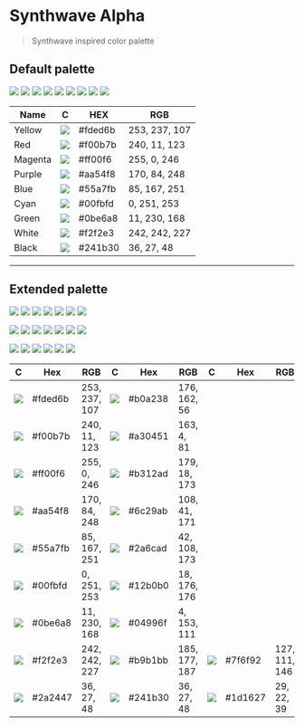 # Synthwave Alpha
> Synthwave inspired color palette

## Default palette

![](https://via.placeholder.com/32/fded6b/?text=+)
![](https://via.placeholder.com/32/f00b7b/?text=+)
![](https://via.placeholder.com/32/ff00f6/?text=+)
![](https://via.placeholder.com/32/aa54f8/?text=+)
![](https://via.placeholder.com/32/55a7fb/?text=+)
![](https://via.placeholder.com/32/00fbfd/?text=+)
![](https://via.placeholder.com/32/0be6a8/?text=+)
![](https://via.placeholder.com/32/f2f2e3/?text=+)
![](https://via.placeholder.com/32/241b30/?text=+)

Name | C | HEX | RGB
--- | --- | --- | ---
Yellow | ![](https://via.placeholder.com/24/fded6b/?text=+) | #fded6b | 253, 237, 107
Red | ![](https://via.placeholder.com/24/f00b7b/?text=+) | #f00b7b | 240, 11, 123
Magenta | ![](https://via.placeholder.com/24/ff00f6/?text=+) | #ff00f6 | 255, 0, 246
Purple | ![](https://via.placeholder.com/24/aa54f8/?text=+) | #aa54f8 | 170, 84, 248
Blue | ![](https://via.placeholder.com/24/55a7fb/?text=+) | #55a7fb | 85, 167, 251
Cyan | ![](https://via.placeholder.com/24/00fbfd/?text=+) | #00fbfd | 0, 251, 253
Green | ![](https://via.placeholder.com/24/0be6a8/?text=+) | #0be6a8 | 11, 230, 168
White | ![](https://via.placeholder.com/24/f2f2e3/?text=+) | #f2f2e3 | 242, 242, 227
Black | ![](https://via.placeholder.com/24/241b30/?text=+) | #241b30 | 36, 27, 48

---

## Extended palette


![](https://via.placeholder.com/32/fded6b/?text=+)
![](https://via.placeholder.com/32/f00b7b/?text=+)
![](https://via.placeholder.com/32/ff00f6/?text=+)
![](https://via.placeholder.com/32/aa54f8/?text=+)
![](https://via.placeholder.com/32/55a7fb/?text=+)
![](https://via.placeholder.com/32/00fbfd/?text=+)
![](https://via.placeholder.com/32/0be6a8/?text=+)

![](https://via.placeholder.com/32/b0a238/?text=+)
![](https://via.placeholder.com/32/a30451/?text=+)
![](https://via.placeholder.com/32/b312ad/?text=+)
![](https://via.placeholder.com/32/6c29ab/?text=+)
![](https://via.placeholder.com/32/2a6cad/?text=+)
![](https://via.placeholder.com/32/12b0b0/?text=+)
![](https://via.placeholder.com/32/04996f/?text=+)

![](https://via.placeholder.com/32/f2f2e3/?text=+)
![](https://via.placeholder.com/32/b9b1bb/?text=+)
![](https://via.placeholder.com/32/7f6f92/?text=+)
![](https://via.placeholder.com/32/2a2447/?text=+)
![](https://via.placeholder.com/32/241b30/?text=+)
![](https://via.placeholder.com/32/1d1627/?text=+)

C | Hex | RGB | C | Hex | RGB | C | Hex | RGB
--- | --- | --- | --- | --- | --- | --- | --- | ---
![](https://via.placeholder.com/24/fded6b/?text=+) | #fded6b | 253, 237, 107 | ![](https://via.placeholder.com/24/b0a238/?text=+) | #b0a238 | 176, 162, 56
![](https://via.placeholder.com/24/f00b7b/?text=+) | #f00b7b | 240, 11, 123 | ![](https://via.placeholder.com/24/a30451/?text=+) | #a30451 | 163, 4, 81
![](https://via.placeholder.com/24/ff00f6/?text=+) | #ff00f6 | 255, 0, 246 | ![](https://via.placeholder.com/24/b312ad/?text=+) | #b312ad | 179, 18, 173
![](https://via.placeholder.com/24/aa54f8/?text=+) | #aa54f8 | 170, 84, 248 | ![](https://via.placeholder.com/24/6c29ab/?text=+) | #6c29ab | 108, 41, 171
![](https://via.placeholder.com/24/55a7fb/?text=+) | #55a7fb | 85, 167, 251 | ![](https://via.placeholder.com/24/2a6cad/?text=+) | #2a6cad | 42, 108, 173
![](https://via.placeholder.com/24/00fbfd/?text=+) | #00fbfd | 0, 251, 253 | ![](https://via.placeholder.com/24/12b0b0/?text=+) | #12b0b0 | 18, 176, 176
![](https://via.placeholder.com/24/0be6a8/?text=+) | #0be6a8 | 11, 230, 168 | ![](https://via.placeholder.com/24/04996f/?text=+) | #04996f | 4, 153, 111
![](https://via.placeholder.com/24/f2f2e3/?text=+) | #f2f2e3 | 242, 242, 227 | ![](https://via.placeholder.com/24/b9b1bb/?text=+) | #b9b1bb | 185, 177, 187 | ![](https://via.placeholder.com/24/7f6f92/?text=+) | #7f6f92 | 127, 111, 146
![](https://via.placeholder.com/24/2a2447/?text=+) | #2a2447 | 36, 27, 48 | ![](https://via.placeholder.com/24/241b30/?text=+) | #241b30 | 36, 27, 48 | ![](https://via.placeholder.com/24/1d1627/?text=+)  | #1d1627 | 29, 22, 39
